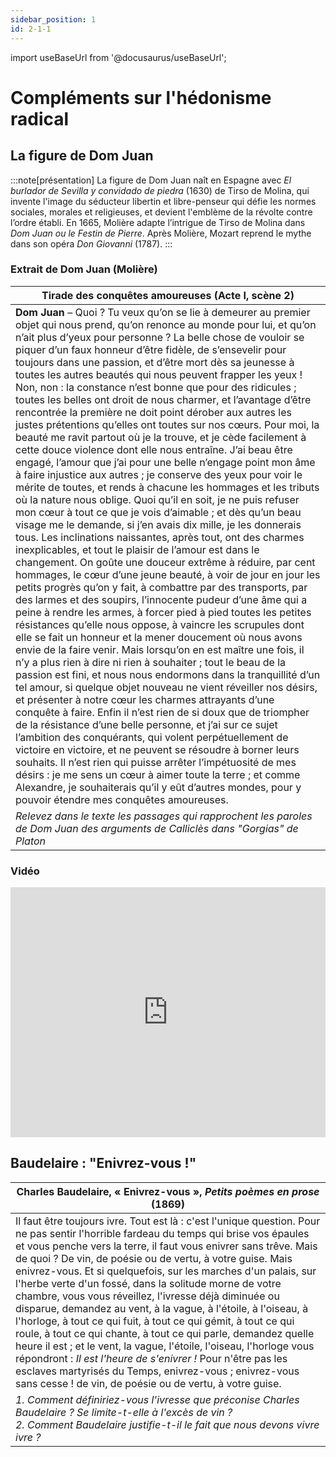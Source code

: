 ```yaml
---
sidebar_position: 1
id: 2-1-1
---
```


import useBaseUrl from '@docusaurus/useBaseUrl';


# Compléments sur l'hédonisme radical

## La figure de Dom Juan

:::note[présentation]
La figure de Dom Juan naît en Espagne avec *El burlador de Sevilla y convidado de piedra* (1630) de Tirso de Molina, qui invente l'image du séducteur libertin et libre-penseur qui défie les normes sociales, morales et religieuses, et devient l'emblème de la révolte contre l’ordre établi. En 1665, Molière adapte l’intrigue de Tirso de Molina dans *Dom Juan ou le Festin de Pierre*. Après Molière, Mozart reprend le mythe dans son opéra *Don Giovanni* (1787).
:::

### Extrait de Dom Juan (Molière)

|Tirade des conquêtes amoureuses (Acte I, scène 2) |
|-------|
|**Dom Juan** – Quoi ? Tu veux qu’on se lie à demeurer au premier objet qui nous prend, qu’on renonce au monde pour lui, et qu’on n’ait plus d’yeux pour personne ? La belle chose de vouloir se piquer d’un faux honneur d’être fidèle, de s’ensevelir pour toujours dans une passion, et d’être mort dès sa jeunesse à toutes les autres beautés qui nous peuvent frapper les yeux ! Non, non : la constance n’est bonne que pour des ridicules ; toutes les belles ont droit de nous charmer, et l’avantage d’être rencontrée la première ne doit point dérober aux autres les justes prétentions qu’elles ont toutes sur nos cœurs. Pour moi, la beauté me ravit partout où je la trouve, et je cède facilement à cette douce violence dont elle nous entraîne. J’ai beau être engagé, l’amour que j’ai pour une belle n’engage point mon âme à faire injustice aux autres ; je conserve des yeux pour voir le mérite de toutes, et rends à chacune les hommages et les tributs où la nature nous oblige. Quoi qu’il en soit, je ne puis refuser mon cœur à tout ce que je vois d’aimable ; et dès qu’un beau visage me le demande, si j’en avais dix mille, je les donnerais tous. Les inclinations naissantes, après tout, ont des charmes inexplicables, et tout le plaisir de l’amour est dans le changement. On goûte une douceur extrême à réduire, par cent hommages, le cœur d’une jeune beauté, à voir de jour en jour les petits progrès qu’on y fait, à combattre par des transports, par des larmes et des soupirs, l’innocente pudeur d’une âme qui a peine à rendre les armes, à forcer pied à pied toutes les petites résistances qu’elle nous oppose, à vaincre les scrupules dont elle se fait un honneur et la mener doucement où nous avons envie de la faire venir. Mais lorsqu’on en est maître une fois, il n’y a plus rien à dire ni rien à souhaiter ; tout le beau de la passion est fini, et nous nous endormons dans la tranquillité d’un tel amour, si quelque objet nouveau ne vient réveiller nos désirs, et présenter à notre cœur les charmes attrayants d’une conquête à faire. Enfin il n’est rien de si doux que de triompher de la résistance d’une belle personne, et j’ai sur ce sujet l’ambition des conquérants, qui volent perpétuellement de victoire en victoire, et ne peuvent se résoudre à borner leurs souhaits. Il n’est rien qui puisse arrêter l’impétuosité de mes désirs : je me sens un cœur à aimer toute la terre ; et comme Alexandre, je souhaiterais qu’il y eût d’autres mondes, pour y pouvoir étendre mes conquêtes amoureuses.|
| *Relevez dans le texte les passages qui rapprochent les paroles de Dom Juan des arguments de Calliclès dans "Gorgias" de Platon* |

### Vidéo

<iframe width="100%" height="400" src="https://www.youtube.com/embed/WTLE06o4GsM?si=hMFV6VFhC4BIPYR4" title="YouTube video player" frameborder="0" allow="accelerometer; autoplay; clipboard-write; encrypted-media; gyroscope; picture-in-picture; web-share" referrerpolicy="strict-origin-when-cross-origin" allowfullscreen></iframe>

## Baudelaire : "Enivrez-vous !"

| Charles Baudelaire, « Enivrez-vous », *Petits poèmes en prose* (1869) |
| ------------------------------------------------------------ |
| Il faut être toujours ivre. Tout est là : c'est l'unique question. Pour ne pas sentir l'horrible fardeau du temps qui brise vos épaules et vous penche vers la terre, il faut vous enivrer sans trêve. Mais de quoi ? De vin, de poésie ou de vertu, à votre guise. Mais enivrez-vous. Et si quelquefois, sur les marches d'un palais, sur l'herbe verte d'un fossé, dans la solitude morne de votre chambre, vous vous réveillez, l'ivresse déjà diminuée ou disparue, demandez au vent, à la vague, à l'étoile, à l'oiseau, à l'horloge, à tout ce qui fuit, à tout ce qui gémit, à tout ce qui roule, à tout ce qui chante, à tout ce qui parle, demandez quelle heure il est ; et le vent, la vague, l'étoile, l'oiseau, l'horloge vous répondront : *Il est l'heure de s'enivrer !* Pour n'être pas les esclaves martyrisés du Temps, enivrez-vous ; enivrez-vous sans cesse ! de vin, de poésie ou de vertu, à votre guise. |
| *1. Comment définiriez-vous l'ivresse que préconise Charles Baudelaire ? Se limite-t-elle à l'excès de vin ? <br/>2. Comment Baudelaire justifie-t-il le fait que nous devons vivre ivre ?* |

